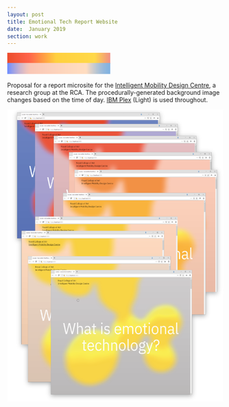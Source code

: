 ```yaml
---
layout: post
title: Emotional Tech Report Website
date:  January 2019
section: work
---
```


![vf catalogue](/assets/gradient-1.png)

Proposal for a report microsite for the [Intelligent Mobility Design Centre](https://www.rca.ac.uk/research-innovation/intelligent-mobility-design-centre/), a research group at the RCA. The procedurally-generated background image changes based on the time of day. [IBM Plex](https://github.com/IBM/plex) (Light) is used throughout.

![IMDC Proposal Screenshot](/assets/emotional-tech.png)

